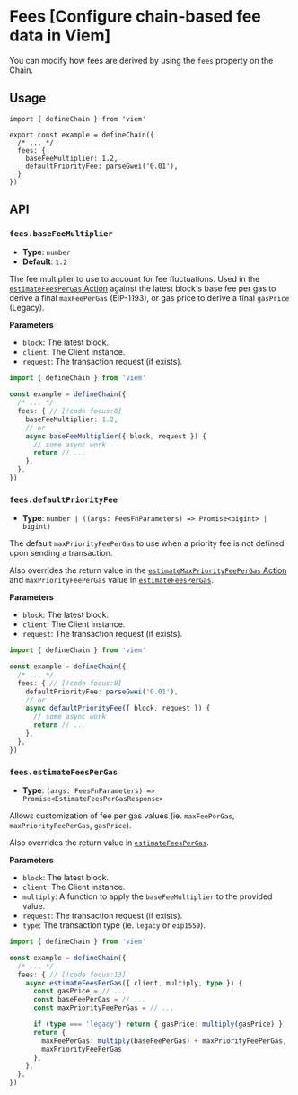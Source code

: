 # Fees [Configure chain-based fee data in Viem]

You can modify how fees are derived by using the `fees` property on the Chain.

## Usage

```tsx
import { defineChain } from 'viem'

export const example = defineChain({
  /* ... */
  fees: { 
    baseFeeMultiplier: 1.2, 
    defaultPriorityFee: parseGwei('0.01'), 
  } 
})
```

## API

### `fees.baseFeeMultiplier`

- **Type**: `number`
- **Default**: `1.2`

The fee multiplier to use to account for fee fluctuations. Used in the [`estimateFeesPerGas` Action](/docs/actions/public/estimateFeesPerGas) against the latest block's base fee per gas to derive a final `maxFeePerGas` (EIP-1193), or gas price to derive a final `gasPrice` (Legacy).

**Parameters**

- `block`: The latest block.
- `client`: The Client instance.
- `request`: The transaction request (if exists).

```ts
import { defineChain } from 'viem'

const example = defineChain({ 
  /* ... */
  fees: { // [!code focus:8]
    baseFeeMultiplier: 1.2,
    // or
    async baseFeeMultiplier({ block, request }) {
      // some async work
      return // ...
    },
  },
})
```

### `fees.defaultPriorityFee`

- **Type**: `number | ((args: FeesFnParameters) => Promise<bigint> | bigint)`

The default `maxPriorityFeePerGas` to use when a priority fee is not defined upon sending a transaction.

Also overrides the return value in the [`estimateMaxPriorityFeePerGas` Action](/docs/actions/public/estimateMaxPriorityFeePerGas) and `maxPriorityFeePerGas` value in [`estimateFeesPerGas`](/docs/actions/public/estimateFeesPerGas).

**Parameters**

- `block`: The latest block.
- `client`: The Client instance.
- `request`: The transaction request (if exists).

```ts
import { defineChain } from 'viem'

const example = defineChain({
  /* ... */
  fees: { // [!code focus:8]
    defaultPriorityFee: parseGwei('0.01'),
    // or
    async defaultPriorityFee({ block, request }) {
      // some async work
      return // ...
    },
  },
})
```

### `fees.estimateFeesPerGas`

- **Type**: `(args: FeesFnParameters) => Promise<EstimateFeesPerGasResponse>`

Allows customization of fee per gas values (ie. `maxFeePerGas`, `maxPriorityFeePerGas`, `gasPrice`).

Also overrides the return value in [`estimateFeesPerGas`](/docs/actions/public/estimateFeesPerGas).

**Parameters**

- `block`: The latest block.
- `client`: The Client instance.
- `multiply`: A function to apply the `baseFeeMultiplier` to the provided value.
- `request`: The transaction request (if exists).
- `type`: The transaction type (ie. `legacy` or `eip1559`).

```ts
import { defineChain } from 'viem'

const example = defineChain({
  /* ... */
  fees: { // [!code focus:13]
    async estimateFeesPerGas({ client, multiply, type }) {
      const gasPrice = // ...
      const baseFeePerGas = // ...
      const maxPriorityFeePerGas = // ...

      if (type === 'legacy') return { gasPrice: multiply(gasPrice) }
      return {
        maxFeePerGas: multiply(baseFeePerGas) + maxPriorityFeePerGas,
        maxPriorityFeePerGas
      },
    },
  },
})
```
